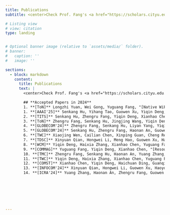 ```yaml
---
title: Publications
subtitle: <center>Check Prof. Fang's <a href="https://scholars.cityu.edu.hk/en/persons/yuguang-fang(b2d78936-ab0a-4186-9f64-0f468013de23)/publications.html">CityU Scholar</a> to obtain the full publication list!<br><br></center>

# Listing view
# view: citation
type: landing


# Optional banner image (relative to `assets/media/` folder).
# banner:
#   caption: ''
#   image: ''

sections:
  - block: markdown
    content:
      title: Publications
      text: |
        <center>Check Prof. Fang's <a href="https://scholars.cityu.edu.hk/en/persons/yuguang-fang(b2d78936-ab0a-4186-9f64-0f468013de23)/publications.html">CityU Scholar</a> to obtain the full publication list!<br><br></center>

        ## **Accepted Papers in 2024**
        1. **[ToN]** Longzhi Yuan, Wei Gong, Yuguang Fang, "[Native WiFi Backscatter.](https://ieeexplore.ieee.org/abstract/document/10558798)" *IEEE/ACM Transactions on Networking*,
        1. **[AAAI'25]** Senkang Hu, Yihang Tao, Guowen Xu, Yiqin Deng, Xianhao Chen, Yuguang Fang, Sam Kwong, “[CP-Guard: Malicious Agent Detection and Defense in Collaborative Bird’s Eye View Perception.](https://arxiv.org/abs/2412.12000)” *The 39th Annual AAAI Conference on Artificial Intelligence*, Philadelphia, Pennsylvania, USA, February 2025,
        2. **[TITS]** Senkang Hu, Zhengru Fang, Yiqin Deng, Xianhao Chen, Yuguang Fang, and Sam Kwong, “[Toward Full-scene Domain Generalization in Multi-agent Collaborative Bird’s Eye View Segmentation for Connected and Autonomous Driving.](https://ieeexplore.ieee.org/abstract/document/10779389)” *IEEE Transactions on Intelligent Transportation Systems*,
        3. **[ToN]** Zhengru Fang, Senkang Hu, Jingjing Wang, Yiqin Deng, Xianhao Chen, Yuguang Fang, “[Prioritized Information Bottleneck Theoretic Framework with Distributed Online Learning for Edge Video Analytics.](https://arxiv.org/abs/2409.00146)” *IEEE/ACM Transactions on Networking,* [[Code](https://github.com/fangzr/PIB-Prioritized-Information-Bottleneck-Framework)]
        4. **[GLOBECOM'24]** Zhengru Fang, Senkang Hu, Liyan Yang, Yiqin Deng, Xianhao Chen, Yuguang Fang, “[PIB: Prioritized Information Bottleneck Framework for Collaborative Edge Video Analytics.](https://arxiv.org/abs/2408.17047)” *IEEE Global Communications Conference*, Cape Town, South Africa, December 2024, [[Code](https://github.com/fangzr/PIB-Prioritized-Information-Bottleneck-Framework)]
        5. **[GLOBECOM'24]** Senkang Hu, Zhengru Fang, Haonan An, Guowen Xu, Yuan Zhou, Xianhao Chen, and Yuguang Fang, “[Adaptive Communications in Collaborative Perception with Domain Alignment for Autonomous Driving.](https://arxiv.org/abs/2310.00013)” IEEE Global Communications Conference, Cape Town, South Africa, December 2024,
        6. **[TWC]** Xiaojing Wen, Cailian Chen, Xinping Guan, Cheng Ren, Yehan Ma, Yuguang Fang, "[AoIT-Empowered Associated Network Slicing: Resource Orchestration for Joint Monitoring.](https://ieeexplore.ieee.org/document/10661233)" *IEEE Transactions on Wireless Communications,* 
        7. **[TDSC]** Xinyuan Qian, Hongwei Li, Meng Hao, Guowen Xu, Haoyong Wang, Yuguang Fang, "[Decentralized Multi-Client Functional Encryption for Inner Product with Applications to Federated Learning.](https://ieeexplore.ieee.org/document/10494860)" *IEEE Transactions on Dependable and Secure Computing,* 
        8. **[WCM]** Yiqin Deng, Haixia Zhang, Xianhao Chen, Yuguang Fang, "[UAV-Assisted MEC with an Expandable Computing Resource Pool: Rethinking the UAV Deployment.](https://ieeexplore.ieee.org/document/10536071)" *IEEE Wireless Communications Magazine,* 
        9. **[COMMAG]** Yuguang Fang, Yiqin Deng, Xianhao Chen, "[Resources on the Move for Smart City: A Disruptive Perspective on the Grand Convergence of Sensing, Communications, Computing, Storage, and Intelligence.](https://ieeexplore.ieee.org/document/10697414)" *IEEE Communications Magazine,* 
        10. **[TMC]** Zhengru Fang, Senkang Hu, Haonan An, Yuang Zhang, Jingjing Wang, Hangcheng Cao, Xianhao Chen, Yuguang Fang, "[PACP: Priority-Aware Collaborative Perception for Connected and Autonomous Vehicles.](https://ieeexplore.ieee.org/document/10646529)" *IEEE Transactions on Mobile Computing,* 
        11. **[TWC]** Yiqin Deng, Haixia Zhang, Xianhao Chen, Yuguang Fang, "[UAV-assisted Multi-access Edge Computing with Altitude-dependent Computing Power.](https://doi.org/10.1109/TWC.2024.3362375)" *IEEE Transactions on Wireless Communications,* 
        12. **[COMST]** Xianhao Chen, Yiqin Deng, Haichuan Ding, Guanqiao Qu, Haixia Zhang, Pan Li, Yuguang Fang, "[Vehicle as a Service (VaaS): Leverage Vehicles to Build Service Networks and Capabilities for Smart Cities.](https://ieeexplore.ieee.org/document/10449899)" *IEEE Communications Surveys & Tutorials,* 
        13. **[INFOCOM'24]** Xinyuan Qian, Hongwei Li, Guowen Xu, Haoyong Wang, Tianwei Zhang, Xianhao Chen, Yuguang Fang, "[Privacy-Preserving Data Evaluation via Functional Encryption, Revisited.](https://ieeexplore.ieee.org/document/10621262)" *2024 IEEE Conference on Computer Communications,* 
        14. **[ICRA'24]** Yuang Zhang, Haonan An, Zhengru Fang, Guowen Xu, Yuan Zhou, Xianhao Chen, Yuguang Fang, "[SmartCooper: Vehicular Collaborative Perception with Adaptive Fusion and Judger Mechanism.](https://ieeexplore.ieee.org/document/10610199)" *2024 IEEE International Conference on Robotics and Automation,* 
        



        
       

---
```

